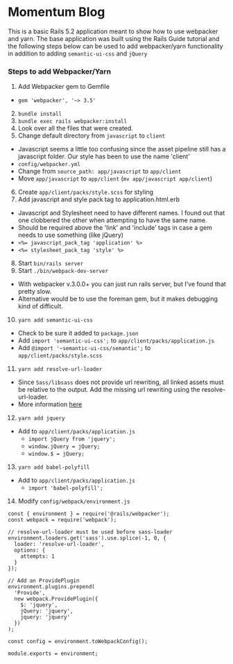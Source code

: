 # Momentum Blog

This is a basic Rails 5.2 application meant to show how to use webpacker and
yarn. The base application was built using the Rails Guide tutorial and the
following steps below can be used to add webpacker/yarn functionality in
addition to adding `semantic-ui-css` and `jQuery`

### Steps to add Webpacker/Yarn

1. Add Webpacker gem to Gemfile
  - `gem 'webpacker', '~> 3.5'`
2. `bundle install`
3. `bundle exec rails webpacker:install`
4. Look over all the files that were created.
5. Change default directory from `javascript` to `client`
  - Javascript seems a little too confusing since the asset pipeline still
  has a javascript folder. Our style has been to use the name 'client'
  - `config/webpacker.yml`
  - Change from `source_path: app/javascript` to `app/client`
  - Move `app/javascript` to `app/client` (`mv app/javascript app/client`)
6. Create `app/client/packs/style.scss` for styling
7. Add javascript and style pack tag to application.html.erb
  - Javascript and Stylesheet need to have different names. I found out that
  one clobbered the other when attempting to have the same name.
  - Should be required above the 'link' and 'include' tags in case a gem needs
  to use something (like jQuery)
  - `<%= javascript_pack_tag 'application' %>`
  - `<%= stylesheet_pack_tag 'style' %>`
8. Start `bin/rails server`
9. Start `./bin/webpack-dev-server`
  - With webpacker v.3.0.0+ you can just run rails server, but I've found that
  pretty slow.
  - Alternative would be to use the foreman gem, but it makes debugging kind
  of difficult.
10. `yarn add semantic-ui-css`
  - Check to be sure it added to `package.json`
  - Add `import 'semantic-ui-css';` to `app/client/packs/application.js`
  - Add `@import '~semantic-ui-css/semantic';` to `app/client/packs/style.scss`
11. `yarn add resolve-url-loader`
  - Since `Sass/libsass` does not provide url rewriting, all linked assets must
  be relative to the output. Add the missing url rewriting using the
  resolve-url-loader.
  - More information [here](https://github.com/aganov/webpacker/blob/47eeb36970cbaaa04d4e4507e2a2bcd26e0c1e2f/docs/css.md#resolve-url-loader)
12. `yarn add jquery`
  - Add to `app/client/packs/application.js`
    * `import jQuery from 'jquery';`
    * `window.jQuery = jQuery;`
    * `window.$ = jQuery;`
13. `yarn add babel-polyfill`
  - Add to `app/client/packs/application.js`
    * `import 'babel-polyfill';`
14. Modify `config/webpack/environment.js`

```
const { environment } = require('@rails/webpacker');
const webpack = require('webpack');

// resolve-url-loader must be used before sass-loader
environment.loaders.get('sass').use.splice(-1, 0, {
  loader: 'resolve-url-loader',
  options: {
    attempts: 1
  }
});

// Add an ProvidePlugin
environment.plugins.prepend(
  'Provide',
  new webpack.ProvidePlugin({
    $: 'jquery',
    jQuery: 'jquery',
    jquery: 'jquery'
  })
);

const config = environment.toWebpackConfig();

module.exports = environment;

```
